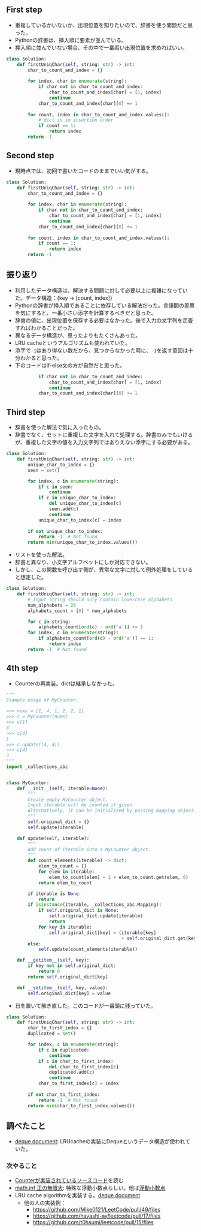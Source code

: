 ## First step

- 重複しているかいないか、出現位置を知りたいので、辞書を使う問題だと思った。
- Pythonの辞書は、挿入順に要素が並んでいる。
- 挿入順に並んでいない場合、その中で一番若い出現位置を求めればいい。

```python
class Solution:
    def firstUniqChar(self, string: str) -> int:
        char_to_count_and_index = {}
        
        for index, char in enumerate(string):
            if char not in char_to_count_and_index:
                char_to_count_and_index[char] = [1, index]
                continue
            char_to_count_and_index[char][0] += 1
        
        for count, index in char_to_count_and_index.values():
            # dict is in insertion order
            if count == 1:
                return index
        return -1
```


## Second step

- 現時点では、初回で書いたコードのままでいい気がする。

```python
class Solution:
    def firstUniqChar(self, string: str) -> int:
        char_to_count_and_index = {}
        
        for index, char in enumerate(string):
            if char not in char_to_count_and_index:
                char_to_count_and_index[char] = [1, index]
                continue
            char_to_count_and_index[char][0] += 1
        
        for count, index in char_to_count_and_index.values():
            if count == 1:
                return index
        return -1
```


## 振り返り

- 利用したデータ構造は、解決する問題に対して必要以上に複雑になっていた。データ構造：{key -> [count, index]}
- Pythonの辞書が挿入順であることに依存している解法だった。言語間の差異を気にすると、一番小さい添字を計算するべきだと思った。
- 辞書の値に、出現位置を保存する必要はなかった。後で入力の文字列を走査すればわかることだった。
- 異なるデータ構造が、思ったよりもたくさんあった。
- LRU cacheというアルゴリズムも使われていた。
- 添字で`-1`はあり得ない数だから、見つからなかった時に、`-1`を返す意図は十分わかると思った。
- 下のコードはif-else文の方が自然だと思った。

```python
            if char not in char_to_count_and_index:
                char_to_count_and_index[char] = [1, index]
                continue
            char_to_count_and_index[char][0] += 1
```


## Third step

- 辞書を使った解法で気に入ったもの。
- 辞書でなく、セットに重複した文字を入れて処理する。辞書のみでもいけるが、重複した文字の値を入力文字列ではありえない添字にする必要がある。

```python
class Solution:
    def firstUniqChar(self, string: str) -> int:
        unique_char_to_index = {}
        seen = set()

        for index, c in enumerate(string):
            if c in seen:
                continue
            if c in unique_char_to_index:
                del unique_char_to_index[c]
                seen.add(c)
                continue
            unique_char_to_index[c] = index
        
        if not unique_char_to_index:
            return -1  # Not found
        return min(unique_char_to_index.values())
```

- リストを使った解法。
- 辞書と異なり、小文字アルフベットにしか対応できない。
- しかし、この関数を呼び出す側が、異常な文字に対して例外処理をしていると想定した。

```python
class Solution:
    def firstUniqChar(self, string: str) -> int:
        # Input string should only contain lowercase alphabets
        num_alphabets = 26
        alphabets_count = [0] * num_alphabets

        for c in string:
            alphabets_count[ord(c) - ord('a')] += 1
        for index, c in enumerate(string):
            if alphabets_count[ord(c) - ord('a')] == 1:
                return index
        return -1  # Not found
```


## 4th step

- Counterの再実装。dictは継承しなかった。

```python
"""
Example usage of MyCounter.

>>> nums = [1, 4, 1, 2, 2, 1]
>>> c = MyCounter(nums)
>>> c[1]
3
>>> c[4]
1
>>> c.update((4, 4))
>>> c[4]
3
"""
import _collections_abc


class MyCounter:
    def __init__(self, iterable=None):
        """
        Create empty MyCounter object.
        Input iterable will be counted if given.
        Alternatively, it can be initialized by passing mapping object.
        """
        self.original_dict = {}
        self.update(iterable)

    def update(self, iterable):
        """
        Add count of iterable into a MyCounter object.
        """
        def count_elements(iterable) -> dict:
            elem_to_count = {}
            for elem in iterable:
                elem_to_count[elem] = 1 + elem_to_count.get(elem, 0)
            return elem_to_count

        if iterable is None:
            return
        if isinstance(iterable, _collections_abc.Mapping):
            if self.original_dict is None:
                self.original_dict.update(iterable)
                return
            for key in iterable:
                self.original_dict[key] = (iterable[key]
                                           + self.original_dict.get(key, 0))
        else:
            self.update(count_elements(iterable))

    def __getitem__(self, key):
        if key not in self.original_dict:
            return 0
        return self.original_dict[key]

    def __setitem__(self, key, value):
        self.original_dict[key] = value
```

- 日を置いて解き直した。このコードが一番頭に残っていた。

```python
class Solution:
    def firstUniqChar(self, string: str) -> int:
        char_to_first_index = {}
        duplicated = set()

        for index, c in enumerate(string):
            if c in duplicated:
                continue
            if c in char_to_first_index:
                del char_to_first_index[c]
                duplicated.add(c)
                continue
            char_to_first_index[c] = index
        
        if not char_to_first_index:
            return -1  # Not found
        return min(char_to_first_index.values())
```


## 調べたこと

- [deque document](https://docs.python.org/3/library/collections.html#collections.deque): LRUcacheの実装にDequeというデータ構造が使われていた。


 ### 次やること
 
 - [Counterが実装されているソースコード](https://github.com/python/cpython/blob/main/Lib/collections/__init__.py)を読む
-  [math.inf 正の無限大](https://docs.python.org/3/library/math.html#math.inf): 特殊な浮動小数点らしい。他は[浮動小数点](https://ja.wikipedia.org/wiki/%E6%B5%AE%E5%8B%95%E5%B0%8F%E6%95%B0%E7%82%B9%E6%95%B0)
- LRU cache algorithmを実装する。[deque document](https://docs.python.org/3/library/collections.html#collections.deque)
	- 他の人の実装例：
		- https://github.com/Mike0121/LeetCode/pull/49/files
		- https://github.com/hayashi-ay/leetcode/pull/17/files
		- https://github.com/t0hsumi/leetcode/pull/15/files
